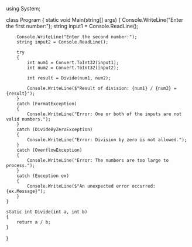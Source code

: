 using System;

class Program
{
    static void Main(string[] args)
    {
        Console.WriteLine("Enter the first number:");
        string input1 = Console.ReadLine();

        Console.WriteLine("Enter the second number:");
        string input2 = Console.ReadLine();

        try
        {
            int num1 = Convert.ToInt32(input1);
            int num2 = Convert.ToInt32(input2);

            int result = Divide(num1, num2);

            Console.WriteLine($"Result of division: {num1} / {num2} = {result}");
        }
        catch (FormatException)
        {
            Console.WriteLine("Error: One or both of the inputs are not valid numbers.");
        }
        catch (DivideByZeroException)
        {
            Console.WriteLine("Error: Division by zero is not allowed.");
        }
        catch (OverflowException)
        {
            Console.WriteLine("Error: The numbers are too large to process.");
        }
        catch (Exception ex)
        {
            Console.WriteLine($"An unexpected error occurred: {ex.Message}");
        }
    }

    static int Divide(int a, int b)
    {
        return a / b;
    }
}
